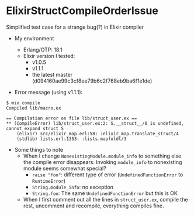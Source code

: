 ElixirStructCompileOrderIssue
=============================

Simplified test case for a strange bug(?) in Elixir compiler

- My environment
    - Erlang/OTP: 18.1
    - Elixir version I tested:
        - v1.0.5
        - v1.1.1
        - the latest master (d094160ae99c3cf8ee79b6c2f768eb9ba6f1e1de)

- Error message (using v1.1.1):

```
$ mix compile
Compiled lib/macro.ex

== Compilation error on file lib/struct_user.ex ==
** (CompileError) lib/struct_user.ex:2: S.__struct__/0 is undefined, cannot expand struct S
    (elixir) src/elixir_map.erl:58: :elixir_map.translate_struct/4
    (stdlib) lists.erl:1353: :lists.mapfoldl/3

```

- Some things to note
    - When I change `NonexistingModule.module_info` to something else the compile error disappears. Invoking `module_info` to nonexisting module seems somewhat special?
        - `raise "foo"`: different type of error (`UndefinedFunctionError` to `RuntimeError`)
        - `String.module_info`: no exception
        - `String.foo`: The same `UndefinedFunctionError` but this is OK
    - When I first comment out all the lines in `struct_user.ex`, compile the rest, uncomment and recompile, everything compiles fine.
